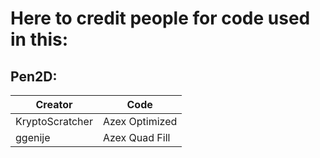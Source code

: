 # Here to credit people for code used in this:

## Pen2D:

| Creator          | Code             |
| ---------------- | ---------------- |
| KryptoScratcher  | Azex Optimized   |
| ggenije          | Azex Quad Fill   |
